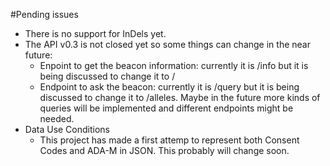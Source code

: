 #Pending issues

* There is no support for InDels yet.
* The API v0.3 is not closed yet so some things can change in the near future:
  * Enpoint to get the beacon information: currently it is /info but it is being discussed to change it to /
  * Endpoint to ask the beacon: currently it is /query but it is being discussed to change it to /alleles. Maybe in the future more kinds of queries will be implemented and different endpoints might be needed.
* Data Use Conditions
  * This project has made a first attemp to represent both Consent Codes and ADA-M in JSON. This probably will change soon.
